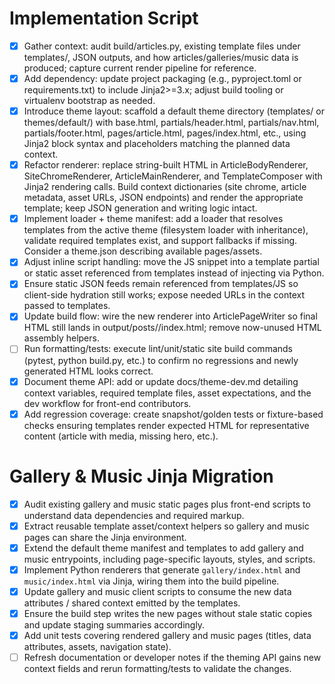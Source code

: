 # Implementation Script

- [x] Gather context: audit build/articles.py, existing template files under templates/, JSON outputs, and how articles/galleries/music data is produced; capture current render pipeline for reference.
- [x] Add dependency: update project packaging (e.g., pyproject.toml or requirements.txt) to include Jinja2>=3.x; adjust build tooling or virtualenv bootstrap as needed.
- [x] Introduce theme layout: scaffold a default theme directory (templates/ or themes/default/) with base.html, partials/header.html, partials/nav.html, partials/footer.html, pages/article.html, pages/index.html, etc., using Jinja2 block syntax and placeholders matching the planned data context.
- [x] Refactor renderer: replace string-built HTML in ArticleBodyRenderer, SiteChromeRenderer, ArticleMainRenderer, and TemplateComposer with Jinja2 rendering calls. Build context dictionaries (site chrome, article metadata, asset URLs, JSON endpoints) and render the appropriate template; keep JSON generation and writing logic intact.
- [x] Implement loader + theme manifest: add a loader that resolves templates from the active theme (filesystem loader with inheritance), validate required templates exist, and support fallbacks if missing. Consider a theme.json describing available pages/assets.
- [x] Adjust inline script handling: move the JS snippet into a template partial or static asset referenced from templates instead of injecting via Python.
- [x] Ensure static JSON feeds remain referenced from templates/JS so client-side hydration still works; expose needed URLs in the context passed to templates.
- [x] Update build flow: wire the new renderer into ArticlePageWriter so final HTML still lands in output/posts/<slug>/index.html; remove now-unused HTML assembly helpers.
- [ ] Run formatting/tests: execute lint/unit/static site build commands (pytest, python build.py, etc.) to confirm no regressions and newly generated HTML looks correct.
- [x] Document theme API: add or update docs/theme-dev.md detailing context variables, required template files, asset expectations, and the dev workflow for front-end contributors.
- [x] Add regression coverage: create snapshot/golden tests or fixture-based checks ensuring templates render expected HTML for representative content (article with media, missing hero, etc.).

# Gallery & Music Jinja Migration

- [x] Audit existing gallery and music static pages plus front-end scripts to understand data dependencies and required markup.
- [x] Extract reusable template asset/context helpers so gallery and music pages can share the Jinja environment.
- [x] Extend the default theme manifest and templates to add gallery and music entrypoints, including page-specific layouts, styles, and scripts.
- [x] Implement Python renderers that generate `gallery/index.html` and `music/index.html` via Jinja, wiring them into the build pipeline.
- [x] Update gallery and music client scripts to consume the new data attributes / shared context emitted by the templates.
- [x] Ensure the build step writes the new pages without stale static copies and update staging summaries accordingly.
- [x] Add unit tests covering rendered gallery and music pages (titles, data attributes, assets, navigation state).
- [ ] Refresh documentation or developer notes if the theming API gains new context fields and rerun formatting/tests to validate the changes.

